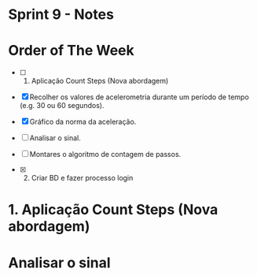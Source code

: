 # Sprint 9 - Notes 

# Order of The Week

- [ ]  1. Aplicação Count Steps (Nova abordagem)
  - [x]  Recolher os valores de acelerometria durante um período de tempo (e.g. 30 ou 60 segundos).
  - [x]  Gráfico da norma da aceleração.
  - [ ]  Analisar o sinal.
  - [ ]  Montares o algoritmo de contagem de passos.

- [x]  2. Criar BD e fazer processo login


# 1. Aplicação Count Steps (Nova abordagem)

  # Analisar o sinal
    